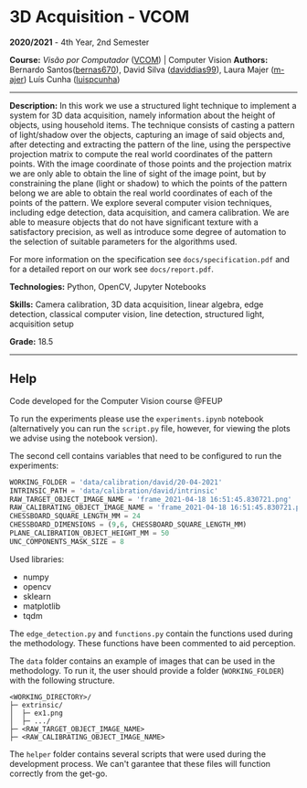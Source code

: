 # 3D Acquisition - VCOM

**2020/2021** - 4th Year, 2nd Semester

**Course:** *Visão por Computador* ([VCOM](https://sigarra.up.pt/feup/en/UCURR_GERAL.FICHA_UC_VIEW?pv_ocorrencia_id=399883)) | Computer Vision
**Authors:** Bernardo Santos([bernas670](https://github.com/bernas670)), David Silva ([daviddias99](https://github.com/daviddias99)), Laura Majer ([m-ajer](https://github.com/m-ajer)) Luís Cunha ([luispcunha](https://github.com/luispcunha))

---

**Description:** In this work we use a structured light technique to implement a system for 3D data acquisition, namely information about the height of objects, using household items. The technique consists of casting a pattern of light/shadow over the objects, capturing an image of said objects and, after detecting and extracting the pattern of the line, using the perspective projection matrix to compute the real world coordinates of the pattern points. With the image coordinate of those points and the projection matrix we are only able to obtain the line of sight of the image point, but by constraining the plane (light or shadow) to which the points of the pattern belong we are able to obtain the real world coordinates of each of the points of the pattern. We explore several computer vision techniques, including edge detection, data acquisition, and camera calibration. We are able to measure objects that do not have significant texture with a satisfactory precision, as well as introduce some degree of automation to the selection of suitable parameters for the algorithms used.

For more information on the specification see `docs/specification.pdf` and for a detailed report on our work see `docs/report.pdf`.

**Technologies:** Python, OpenCV, Jupyter Notebooks

**Skills:** Camera calibration, 3D data acquisition, linear algebra, edge detection, classical computer vision, line detection, structured light, acquisition setup

**Grade:** 18.5

---

## Help

Code developed for the Computer Vision course @FEUP

To run the experiments please use the `experiments.ipynb` notebook (alternatively you can run the `script.py` file, however, for viewing the plots we advise using the notebook version).

The second cell contains variables that need to be configured to run the experiments:

```python
WORKING_FOLDER = 'data/calibration/david/20-04-2021'
INTRINSIC_PATH = 'data/calibration/david/intrinsic'
RAW_TARGET_OBJECT_IMAGE_NAME = 'frame_2021-04-18 16:51:45.830721.png'
RAW_CALIBRATING_OBJECT_IMAGE_NAME = 'frame_2021-04-18 16:51:45.830721.png'
CHESSBOARD_SQUARE_LENGTH_MM = 24
CHESSBOARD_DIMENSIONS = (9,6, CHESSBOARD_SQUARE_LENGTH_MM)
PLANE_CALIBRATION_OBJECT_HEIGHT_MM = 50
UNC_COMPONENTS_MASK_SIZE = 8
```

Used libraries:

* numpy
* opencv
* sklearn
* matplotlib
* tqdm

The `edge_detection.py` and `functions.py` contain the functions used during the methodology. These functions have been commented to aid perception.

The `data` folder contains an example of images that can be used in the methodology. To run it, the user should provide a folder (`WORKING_FOLDER`) with the following structure.

```
<WORKING_DIRECTORY>/
├─ extrinsic/
│  ├─ ex1.png
│  ├─ .../
├─ <RAW_TARGET_OBJECT_IMAGE_NAME>
├─ <RAW_CALIBRATING_OBJECT_IMAGE_NAME>
```

The `helper` folder contains several scripts that were used during the development process. We can't garantee that these files will function correctly from the get-go.